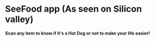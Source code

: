 # SeeFood app (As seen on Silicon valley)
#### Scan any item to know if it's a Hot Dog or not to make your life easier!

